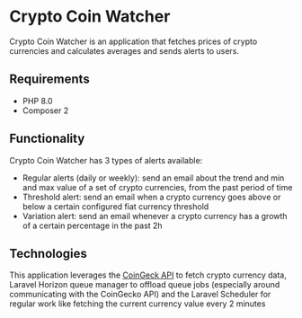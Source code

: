 # Crypto Coin Watcher

Crypto Coin Watcher is an application that fetches prices of crypto currencies and calculates averages and sends alerts to users.

## Requirements

- PHP 8.0
- Composer 2

## Functionality

Crypto Coin Watcher has 3 types of alerts available:

- Regular alerts (daily or weekly): send an email about the trend and min and max value of a set of crypto currencies, from the past period of time
- Threshold alert: send an email when a crypto currency goes above or below a certain configured fiat currency threshold
- Variation alert: send an email whenever a crypto currency has a growth of a certain percentage in the past 2h

## Technologies

This application leverages the [CoinGeck API](https://www.coingecko.com/api/documentations/v3#/) to fetch crypto currency data, Laravel Horizon queue manager to offload queue jobs (especially around communicating with the CoinGecko API) and the Laravel Scheduler for regular work like fetching the current currency value every 2 minutes
